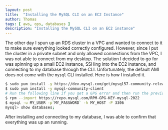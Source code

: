 ```yaml
---
layout: post
title:  "Installing the MySQL CLI on an EC2 Instance"
author: Thomas
tags: [ aws, ops, databases ]
description: "Installing the MySQL CLI on an EC2 instance"
---
```

The other day I spun up an RDS cluster in a VPC and wanted to connect to it to make sure everything looked correctly configured. However, since I put the cluster in a private subnet and only allowed connections from the VPC, I was not able to connect from my desktop. The solution I decided to go for was spinning up a small EC2 instance, SSHing into the EC2 instance, and connecting to my database through the CLI. Unfortunately, the default AMI does not come with the `mysql` CLI installed. Here is how I installed it.

```bash
$ sudo yum install -y https://dev.mysql.com/get/mysql57-community-release-el7-11.noarch.rpm
$ sudo yum install -y mysql-community-client
# Run the following line if you get a GPG error and then run the previous line again
$ rpm --import https://repo.mysql.com/RPM-GPG-KEY-mysql-2022
$ mysql -u MY_USER -p`MY_PASSWORD` -h MY_HOST -P 3306
mysql> show databases;
```

After installing and connecting to my database, I was able to confirm that everything was up an running.

